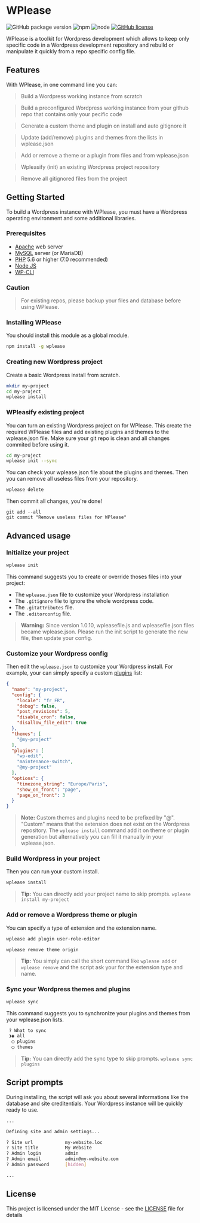 # WPlease

![GitHub package version](https://img.shields.io/github/package-json/v/badges/shields.svg?style=flat-square)
![npm](https://img.shields.io/npm/v/npm.svg?style=flat-square)
![node](https://img.shields.io/node/v/passport.svg?style=flat-square)
[![GitHub license](https://img.shields.io/github/license/fugudesign/wplease.svg?style=flat-square)](https://github.com/fugudesign/wplease/blob/master/LICENSE)

WPlease is a toolkit for Wordpress development which allows to keep only specific code in a Wordpress development repository and rebuild or manipulate it quickly from a repo specific config file.

## Features

With WPlease, in one command line you can:

> Build a Wordpress working instance from scratch

> Build a preconfigured Wordpress working instance from your github repo that contains only your pecific code

> Generate a custom theme and plugin on install and auto gitignore it

> Update (add/remove) plugins and themes from the lists in wplease.json

> Add or remove a theme or a plugin from files and from wplease.json

> Wpleasify (init) an existing Wordpress project repository

> Remove all gitignored files from the project

## Getting Started

To build a Wordpress instance with WPlease, you must have a Wordpress operating environment and some additional libraries.

### Prerequisites

* [Apache](https://httpd.apache.org/download.cgi) web server
* [MySQL](https://dev.mysql.com/downloads/installer/) server (or MariaDB)
* [PHP](http://php.net/manual/en/install.php) 5.6 or higher (7.0 recommended)
* [Node JS](https://nodejs.org/)
* [WP-CLI](https://wp-cli.org/)

### Caution
> For existing repos, please backup your files and database before using WPlease.

### Installing WPlease

You should install this module as a global module.

```bash
npm install -g wplease
```

### Creating new Wordpress project

Create a basic Wordpress install from scratch.
```bash
mkdir my-project
cd my-project
wplease install
```

### WPleasify existing project

You can turn an existing Wordpress project on for WPlease. This create the required WPlease files and add existing plugins and themes to the wplease.json file.
Make sure your git repo is clean and all changes commited before using it.

```bash
cd my-project
wplease init --sync
```

You can check your wplease.json file about the plugins and themes. Then you can remove all useless files from your repository.

```bash
wplease delete
```

Then commit all changes, you're done!
```git
git add --all
git commit "Remove useless files for WPlease"
```

## Advanced usage

### Initialize your project

```bash
wplease init
```
This command suggests you to create or override thoses files into your project: 
- The `wplease.json` file to customize your Wordpress installation 
- The `.gitignore` file to ignore the whole wordpress code.
- The `.gitattributes` file.
- The `.editorconfig` file.

> **Warning:**
> Since version 1.0.10, wpleasefile.js and wpleasefile.json files became wplease.json. Please run the init script to generate the new file, then update your config.

### Customize your Wordpress config

Then edit the `wplease.json` to customize your Wordpress install.
For example, your can simply specify a custom [plugins](https://wordpress.org/plugins/) list:
```json
{
  "name": "my-project",
  "config": {
    "locale": "fr_FR",
    "debug": false,
    "post_revisions": 5,
    "disable_cron": false,
    "disallow_file_edit": true
  },
  "themes": [
    "@my-project"
  ],
  "plugins": [
    "wp-edit",
    "maintenance-switch",
    "@my-project"
  ],
  "options": {
    "timezone_string": "Europe/Paris",
    "show_on_front": "page",
    "page_on_front": 3
  }
}
```
> **Note:** 
> Custom themes and plugins need to be prefixed by "@". "Custom" means that the extension does not exist on the Wordpress repository. The `wplease install` command add it on theme or plugin generation but alternatively you can fill it manually in your wplease.json.

### Build Wordpress in your project

Then you can run your custom install.

```bash
wplease install
```

> **Tip:**
> You can directly add your project name to skip prompts. `wplease install my-project`

### Add or remove a Wordpress theme or plugin

You can specify a type of extension and the extension name.

```bash
wplease add plugin user-role-editor
```

```bash
wplease remove theme origin
```

> **Tip:** 
> You simply can call the short command like `wplease add` or `wplease remove` and the script ask your for the extension type and name.

### Sync your Wordpress themes and plugins

```bash
wplease sync
```

This command suggests you to synchronize your plugins and themes from your wplease.json lists.

```bash
 ? What to sync
 ❯◉ all
  ◯ plugins
  ◯ themes
```

> **Tip:**
> You can directly add the sync type to skip prompts. `wplease sync plugins`

## Script prompts

During installing, the script will ask you about several informations like the database and site creditentials. Your Wordpress instance will be quickly ready to use.

```bash
...

Defining site and admin settings...

? Site url            my-website.loc
? Site title          My Website
? Admin login         admin
? Admin email         admin@my-website.com
? Admin password      [hidden]

...
```

## License

This project is licensed under the MIT License - see the [LICENSE](LICENSE) file for details

